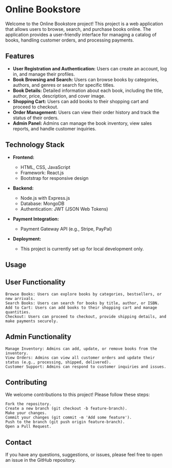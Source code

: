 # Online Bookstore

Welcome to the Online Bookstore project! This project is a web application that allows users to browse, search, and purchase books online. The application provides a user-friendly interface for managing a catalog of books, handling customer orders, and processing payments.

## Features

- **User Registration and Authentication:** Users can create an account, log in, and manage their profiles.
- **Book Browsing and Search:** Users can browse books by categories, authors, and genres or search for specific titles.
- **Book Details:** Detailed information about each book, including the title, author, price, description, and cover image.
- **Shopping Cart:** Users can add books to their shopping cart and proceed to checkout.
- **Order Management:** Users can view their order history and track the status of their orders.
- **Admin Panel:** Admins can manage the book inventory, view sales reports, and handle customer inquiries.

## Technology Stack

- **Frontend:**
  - HTML, CSS, JavaScript
  - Framework: React.js
  - Bootstrap for responsive design

- **Backend:**
  - Node.js with Express.js
  - Database: MongoDB
  - Authentication: JWT (JSON Web Tokens)

- **Payment Integration:**
  - Payment Gateway API (e.g., Stripe, PayPal)

- **Deployment:**
  - This project is currently set up for local development only.

## Usage
## User Functionality

    Browse Books: Users can explore books by categories, bestsellers, or new arrivals.
    Search Books: Users can search for books by title, author, or ISBN.
    Add to Cart: Users can add books to their shopping cart and manage quantities.
    Checkout: Users can proceed to checkout, provide shipping details, and make payments securely.

## Admin Functionality

    Manage Inventory: Admins can add, update, or remove books from the inventory.
    View Orders: Admins can view all customer orders and update their status (e.g., processing, shipped, delivered).
    Customer Support: Admins can respond to customer inquiries and issues.

## Contributing
We welcome contributions to this project! Please follow these steps:

    Fork the repository.
    Create a new branch (git checkout -b feature-branch).
    Make your changes.
    Commit your changes (git commit -m 'Add some feature').
    Push to the branch (git push origin feature-branch).
    Open a Pull Request.

## Contact
If you have any questions, suggestions, or issues, please feel free to open an issue in the GitHub repository.
